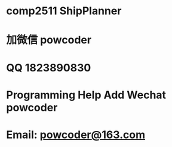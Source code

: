 # comp2511 ShipPlanner
# 加微信 powcoder

# QQ 1823890830

# Programming Help Add Wechat powcoder

# Email: powcoder@163.com

